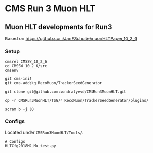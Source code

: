 # CMS Run 3 Muon HLT
## Muon HLT developments for Run3

Based on https://github.com/JanFSchulte/muonHLTPaper_10_2_6

### Setup
```shell
cmsrel CMSSW_10_2_6
cd CMSSW_10_2_6/src
cmsenv

git cms-init
git cms-addpkg RecoMuon/TrackerSeedGenerator

git clone git@github.com:kondratyevd/CMSRun3MuonHLT.git

cp -r CMSRun3MuonHLT/TSG/* RecoMuon/TrackerSeedGenerator/plugins/

scram b -j 10
```

### Configs
Located under `CMSRun3MuonHLT/Tools/`. 

```shell
# Configs
HLTCfg2018MC_Mu_test.py
```


